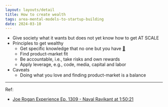 ```yaml
---
layout: layouts/detail
title: How to create wealth
tags: area-mental-models-to-startup-building
date: 2024-03-10
---
```

* Give society what it wants but does not yet know how to get AT SCALE
* Principles to get wealthy
  * Get specific knowledge that no one but you have <a href="https://www.littletunnel.com/area/mental-models-to-startup-building/naval-escape-competition-through-authenticity/" data-note-url="/area/mental-models-to-startup-building/naval-escape-competition-through-authenticity/" target="_blank">🔗</a> 
  * Find product-market fit
  * Be accountable, i.e., take risks and own rewards
  * Apply leverage, e.g., code, media, capital and labor
* Caveats
  * Doing what you love and finding product-market is a balance

---

Ref:
- <a href="https://www.youtube.com/watch?v=3qHkcs3kG44" target="_blank">Joe Rogan Experience Ep. 1309 - Naval Ravikant at 1:50:21</a>